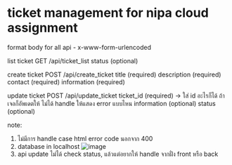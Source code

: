 # ticket management for nipa cloud assignment

format body for all api - x-www-form-urlencoded

list ticket 
GET /api/ticket_list
status (optional)

create ticket
POST /api/create_ticket
title (required)
description (required)
contact (required)
information (required)


update ticket
POST /api/update_ticket
ticket_id (required) -> ใส่ id อะไรก็ได้ ถ้าเจอก็อัพเดตให้ ไม่ได้ handle ให้แสดง error แบบไหน
information (optional)
status (optional)

note: 
1. ไม่มีการ handle case html error code นอกจาก 400
2. database in localhost
![image](https://user-images.githubusercontent.com/55575850/123313026-40237700-d553-11eb-8fa2-b7bbb14befa8.png)
3. api update ไม่ได้ check status, แล้วแต่อยากให้ handle จากฝั่ง front หรือ back
